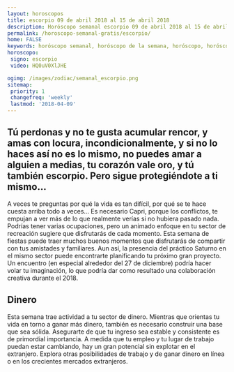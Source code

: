 ```yaml
---
layout: horoscopos
title: escorpio 09 de abril 2018 al 15 de abril 2018 
description: Horóscopo semanal escorpio 09 de abril 2018 al 15 de abril 2018. Tú perdonas y no te gusta acumular rencor, y amas con locura, incondicionalmente, y si no lo haces así no es lo mismo, no puedes amar a alguien a medias, tu corazón vale oro, y tú también escorpio. Pero sigue protegiéndote a ti mismo…
permalink: /horoscopo-semanal-gratis/escorpio/
home: FALSE
keywords: horóscopo semanal, horóscopo de la semana, horóscopo, horóscopo gratis,horóscopos, horóscopo esperanza gracia, horoscopos escorpio la semana, horóscopos gratis, Tarot, Astrologia, Zodíaco, escorpio, horoscopo gratis, semanal
horoscopo:
 signo: escorpio
 video: HQ0uV0XlJHE

ogimg: /images/zodiac/semanal_escorpio.png
sitemap:
 priority: 1
 changefreq: 'weekly'
 lastmod: '2018-04-09'
---
```




## Tú perdonas y no te gusta acumular rencor, y amas con locura, incondicionalmente, y si no lo haces así no es lo mismo, no puedes amar a alguien a medias, tu corazón vale oro, y tú también escorpio. Pero sigue protegiéndote a ti mismo…

A veces te preguntas por qué la vida es tan difícil, por qué se te hace cuesta arriba todo a veces… Es necesario Capri, porque los conflictos, te empujan a ver más de lo que realmente verías si no hubiera pasado nada.
Podrías tener varias ocupaciones, pero un animado enfoque en tu sector de recreación sugiere que disfrutarás de cada momento. Esta semana de fiestas puede traer muchos buenos momentos que disfrutarás de compartir con tus amistades y familiares. Aun así, la presencia del práctico Saturno en el mismo sector puede encontrarte planificando tu próximo gran proyecto. Un encuentro (en especial alrededor del 27 de diciembre) podría hacer volar tu imaginación, lo que podría dar como resultado una colaboración creativa durante el 2018.

## Dinero

Esta semana trae actividad a tu sector de dinero. Mientras que orientas tu vida en torno a ganar más dinero, también es necesario construir una base que sea sólida. Asegurarte de que tu ingreso sea estable y consistente es de primordial importancia. A medida que tu empleo y tu lugar de trabajo puedan estar cambiando, hay un gran potencial sin explotar en el extranjero. Explora otras posibilidades de trabajo y de ganar dinero en línea o en los crecientes mercados extranjeros.
